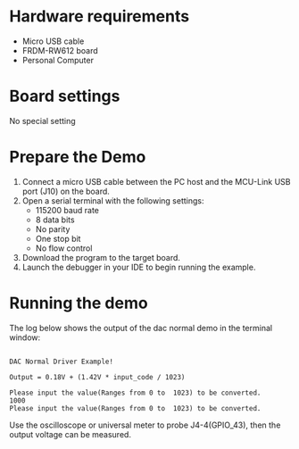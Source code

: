 Hardware requirements
=====================
- Micro USB cable
- FRDM-RW612 board
- Personal Computer

Board settings
============
No special setting

Prepare the Demo
===============
1.  Connect a micro USB cable between the PC host and the MCU-Link USB port (J10) on the board.
2.  Open a serial terminal with the following settings:
    - 115200 baud rate
    - 8 data bits
    - No parity
    - One stop bit
    - No flow control
3.  Download the program to the target board.
4.  Launch the debugger in your IDE to begin running the example.

Running the demo
================
The log below shows the output of the dac normal demo in the terminal window:
~~~~~~~~~~~~~~~~~~~~~~~~~~~~~~~~~~~

DAC Normal Driver Example!

Output = 0.18V + (1.42V * input_code / 1023)

Please input the value(Ranges from 0 to  1023) to be converted.
1000
Please input the value(Ranges from 0 to  1023) to be converted.

~~~~~~~~~~~~~~~~~~~~~~~~~~~~~~~~~~~
Use the oscilloscope or universal meter to probe J4-4(GPIO_43), then the output voltage can be measured.
